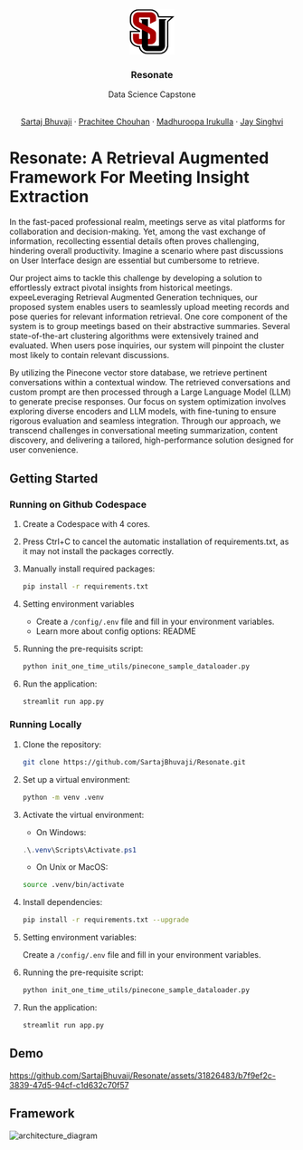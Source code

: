 <br />
<div align="center">
  <a href="https://github.com/SartajBhuvaji/Data-Science-Project/tree/main/">
    <img src="docs/logo.png" alt="logo" width="80" height="80">
  </a>

<h3 align="center">Resonate</h3>
    Data Science Capstone
  <p align="center">
    <br />
    <a href="https://github.com/SartajBhuvaji">Sartaj Bhuvaji</a>
    ·
    <a href="https://github.com/PrachiteeChouhan31">Prachitee Chouhan</a>
    ·
    <a href="https://github.com/madhuroopa">Madhuroopa Irukulla</a>
    ·
    <a href="https://github.com/jay-singhvi">Jay Singhvi</a>
  </p>
</div>


# Resonate: A Retrieval Augmented Framework For Meeting Insight Extraction
In the fast-paced professional realm, meetings serve as vital platforms for collaboration and decision-making. Yet, among the vast exchange of information, recollecting essential details often proves challenging, hindering overall productivity. Imagine a scenario where past discussions on User Interface design are essential but cumbersome to retrieve.

Our project aims to tackle this challenge by developing a solution to effortlessly extract pivotal insights from historical meetings. expeeLeveraging Retrieval Augmented Generation techniques, our proposed system enables users to seamlessly upload meeting records and pose queries for relevant information retrieval. One core component of the system is to group meetings based on their abstractive summaries. Several state-of-the-art clustering algorithms were extensively trained and evaluated. When users pose inquiries, our system will pinpoint the cluster most likely to contain relevant discussions. 

By utilizing the Pinecone vector store database, we retrieve pertinent conversations within a contextual window. The retrieved conversations and custom prompt are then processed through a Large Language Model (LLM) to generate precise responses. Our focus on system optimization involves exploring diverse encoders and LLM models, with fine-tuning to ensure rigorous evaluation and seamless integration. Through our approach, we transcend challenges in conversational meeting summarization, content discovery, and delivering a tailored, high-performance solution designed for user convenience. 

## Getting Started

### Running on Github Codespace

1. Create a Codespace with 4 cores.
2. Press Ctrl+C to cancel the automatic installation of requirements.txt, as it may not install the packages correctly.
3. Manually install required packages:

    ```bash
    pip install -r requirements.txt
    ```
4. Setting environment variables
    - Create a `/config/.env` file and fill in your environment variables.
    - Learn more about config options: README

5. Running the pre-requisits script:

    ```bash
    python init_one_time_utils/pinecone_sample_dataloader.py
    ```

6. Run the application:

    ```bash
    streamlit run app.py
    ```

### Running Locally

1. Clone the repository:

    ```bash
    git clone https://github.com/SartajBhuvaji/Resonate.git
    ```

2. Set up a virtual environment:

    ```bash
    python -m venv .venv
    ```

3. Activate the virtual environment:

    - On Windows:

    ```powershell
    .\.venv\Scripts\Activate.ps1
    ```

    - On Unix or MacOS:

    ```bash
    source .venv/bin/activate
    ```

4. Install dependencies:

    ```bash
    pip install -r requirements.txt --upgrade
    ```

5. Setting environment variables:

    Create a `/config/.env` file and fill in your environment variables.

6. Running the pre-requisite script:

    ```bash
    python init_one_time_utils/pinecone_sample_dataloader.py
    ```

7. Run the application:

    ```bash
    streamlit run app.py
    ```

## Demo

https://github.com/SartajBhuvaji/Resonate/assets/31826483/b7f9ef2c-3839-47d5-94cf-c1d632c70f57

## Framework
![architecture_diagram](https://github.com/SartajBhuvaji/Resonate/assets/31826483/20140140-8c94-4952-9900-334bfe8b335a)
